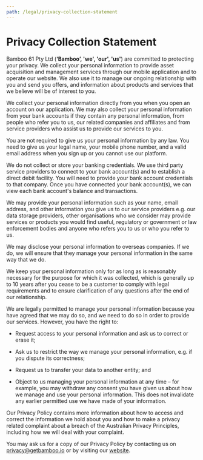 ```yaml
---
path: /legal/privacy-collection-statement
---
```


# Privacy Collection Statement

Bamboo 61 Pty Ltd (**‘Bamboo’, 'we', 'our', 'us'**) are committed to protecting your privacy. We collect your personal information to provide asset acquisition and management services through our mobile application and to operate our website. We also use it to manage our ongoing relationship with you and send you offers, and information about products and services that we believe will be of interest to you.

We collect your personal information directly from you when you open an account on our application. We may also collect your personal information from your bank accounts if they contain any personal information, from people who refer you to us, our related companies and affiliates and from service providers who assist us to provide our services to you.

You are not required to give us your personal information by any law. You need to give us your legal name, your mobile phone number, and a valid email address when you sign up or you cannot use our platform.

We do not collect or store your banking credentials. We use third party service providers to connect to your bank account(s) and to establish a direct debit facility. You will need to provide your bank account credentials to that company. Once you have connected your bank account(s), we can view each bank account's balance and transactions.

We may provide your personal information such as your name, email address, and other information you give us to our service providers e.g. our data storage providers, other organisations who we consider may provide services or products you would find useful, regulatory or government or law enforcement bodies and anyone who refers you to us or who you refer to us.

We may disclose your personal information to overseas companies. If we do, we will ensure that they manage your personal information in the same way that we do.

We keep your personal information only for as long as is reasonably necessary for the purpose for which it was collected, which is generally up to 10 years after you cease to be a customer to comply with legal requirements and to ensure clarification of any questions after the end of our relationship.

We are legally permitted to manage your personal information because you have agreed that we may do so, and we need to do so in order to provide our services. However, you have the right to:

- Request access to your personal information and ask us to correct or erase it;

- Ask us to restrict the way we manage your personal information, e.g. if you dispute its correctness;

- Request us to transfer your data to another entity; and

- Object to us managing your personal information at any time – for example, you may withdraw any consent you have given us about how we manage and use your personal information. This does not invalidate any earlier permitted use we have made of your information.

Our Privacy Policy contains more information about how to access and correct the information we hold about you and how to make a privacy related complaint about a breach of the Australian Privacy Principles, including how we will deal with your complaint.

You may ask us for a copy of our Privacy Policy by contacting us on [privacy@getbamboo.io](mailto:privacy@getbamboo.io 'Email the Bambooo Privacy Officer') or by visiting our [website](https://getbamboo.io/legal/privacy-policy/ 'Bamboo Privacy Policy').
